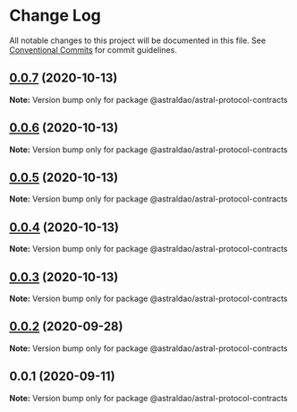 # Change Log

All notable changes to this project will be documented in this file.
See [Conventional Commits](https://conventionalcommits.org) for commit guidelines.

## [0.0.7](https://github.com/astralDAO/astralprotocol/compare/@astraldao/astral-protocol-contracts@0.0.6...@astraldao/astral-protocol-contracts@0.0.7) (2020-10-13)

**Note:** Version bump only for package @astraldao/astral-protocol-contracts





## [0.0.6](https://github.com/astralDAO/astralprotocol/compare/@astraldao/astral-protocol-contracts@0.0.5...@astraldao/astral-protocol-contracts@0.0.6) (2020-10-13)

**Note:** Version bump only for package @astraldao/astral-protocol-contracts





## [0.0.5](https://github.com/astralDAO/astralprotocol/compare/@astraldao/astral-protocol-contracts@0.0.4...@astraldao/astral-protocol-contracts@0.0.5) (2020-10-13)

**Note:** Version bump only for package @astraldao/astral-protocol-contracts





## [0.0.4](https://github.com/astralDAO/astralprotocol/compare/@astraldao/astral-protocol-contracts@0.0.3...@astraldao/astral-protocol-contracts@0.0.4) (2020-10-13)

**Note:** Version bump only for package @astraldao/astral-protocol-contracts





## [0.0.3](https://github.com/astralDAO/astralprotocol/compare/@astraldao/astral-protocol-contracts@0.0.2...@astraldao/astral-protocol-contracts@0.0.3) (2020-10-13)

**Note:** Version bump only for package @astraldao/astral-protocol-contracts





## [0.0.2](https://github.com/astralDAO/astralprotocol/compare/@astraldao/astral-protocol-contracts@0.0.1...@astraldao/astral-protocol-contracts@0.0.2) (2020-09-28)

**Note:** Version bump only for package @astraldao/astral-protocol-contracts





## 0.0.1 (2020-09-11)

**Note:** Version bump only for package @astraldao/astral-protocol-contracts
